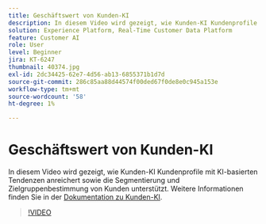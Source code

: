 ```yaml
---
title: Geschäftswert von Kunden-KI
description: In diesem Video wird gezeigt, wie Kunden-KI Kundenprofile mit KI-basierten Tendenzen anreichert sowie die Segmentierung und Zielgruppenbestimmung von Kunden unterstützt.
solution: Experience Platform, Real-Time Customer Data Platform
feature: Customer AI
role: User
level: Beginner
jira: KT-6247
thumbnail: 40374.jpg
exl-id: 2dc34425-62e7-4d56-ab13-6855371b1d7d
source-git-commit: 286c85aa88d44574f00ded67f0de8e0c945a153e
workflow-type: tm+mt
source-wordcount: '58'
ht-degree: 1%

---
```


# Geschäftswert von Kunden-KI

In diesem Video wird gezeigt, wie Kunden-KI Kundenprofile mit KI-basierten Tendenzen anreichert sowie die Segmentierung und Zielgruppenbestimmung von Kunden unterstützt. Weitere Informationen finden Sie in der [Dokumentation zu Kunden-KI](https://experienceleague.adobe.com/docs/experience-platform/intelligent-services/customer-ai/overview.html?lang=de).

>[!VIDEO](https://video.tv.adobe.com/v/328476?learn=on&enablevpops&captions=ger)

